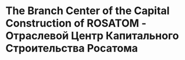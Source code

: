 # The Branch Center of the Capital Construction of ROSATOM - Отраслевой Центр Капитального Строительства Росатома
